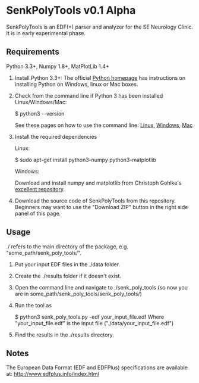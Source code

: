 SenkPolyTools v0.1 Alpha
=============

SenkPolyTools is an EDF(+) parser and analyzer for the SE Neurology Clinic. It is in early experimental phase.

Requirements
------------

Python 3.3+, Numpy 1.8+, MatPlotLib 1.4+

1. Install Python 3.3+: The official [Python homepage](https://wiki.python.org/moin/BeginnersGuide/Download) has instructions on installing Python on Windows, linux or Mac boxes.

2. Check from the command line if Python 3 has been installed
Linux/Windows/Mac:
	
	$ python3 --version
	
	See these pages on how to use the command line: [Linux](https://help.ubuntu.com/community/UsingTheTerminal), [Windows](http://windows.microsoft.com/en-us/windows-vista/open-a-command-prompt-window), [Mac](http://www.wikihow.com/Get-to-the-Command-Line-on-a-Mac)

3. Install the required dependencies

	Linux:

	$ sudo apt-get install python3-numpy python3-matplotlib
	
	Windows:

	Download and install numpy and matplotlib from Christoph Gohlke's [excellent repository](http://www.lfd.uci.edu/~gohlke/pythonlibs/).

4. Download the source code of SenkPolyTools from this repository.
Beginners may want to use the "Download ZIP" button in the right side panel of this page.


Usage
-----

./ refers to the main directory of the package, e.g. "some_path/senk_poly_tools/".

1. Put your input EDF files in the ./data folder.
2. Create the ./results folder if it doesn't exist.
3. Open the command line and navigate to ./senk_poly_tools (so now you are in some_path/senk_poly_tools/senk_poly_tools/)
4. Run the tool as
	
	$ python3 senk_poly_tools.py -edf your_input_file.edf
Where "your_input_file.edf" is the input file ("./data/your_input_file.edf")

5. Find the results in the ./results directory.


Notes
-----

The European Data Format (EDF and EDFPlus) specifications are available at:
	http://www.edfplus.info/index.html
